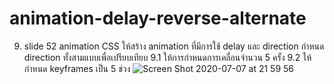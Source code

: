 # animation-delay-reverse-alternate
9. slide 52 animation CSS  ให้สร้าง animation ที่มีการใช้ delay และ direction กำหนด direction ทั้งสามแบบเพื่อเปรียบเทียบ 9.1 ให้การกำหนดการเคลื่อนจำนวน 5 ครั้ง 9.2 ให้กำหนด keyframes เป็น 5 ช่วง
![Screen Shot 2020-07-07 at 21 59 56](https://user-images.githubusercontent.com/25115342/86800514-4d72f780-c09d-11ea-9874-a080836654e0.png)
